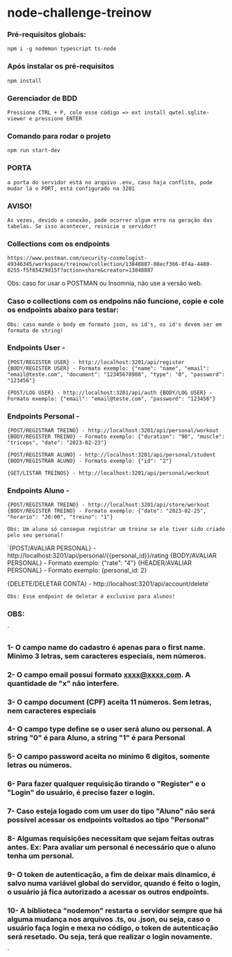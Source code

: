 # node-challenge-treinow

### Pré-requisitos globais:
`npm i -g nodemon typescript ts-node`
### Após instalar os pré-requisitos
`npm install`
### Gerenciador de BDD
`Pressione CTRL + P, cole esse código => ext install qwtel.sqlite-viewer e pressione ENTER`
### Comando para rodar o projeto
`npm run start-dev`
### PORTA
`a porta do servidor está no arquivo .env, caso haja conflito, pode mudar lá o PORT, está configurado na 3201`

### AVISO!
`As vezes, devido a conexão, pode ocorrer algum erro na geração das tabelas. Se isso acontecer, reinicie o servidor!`

### Collections com os endpoints
`https://www.postman.com/security-cosmologist-49346345/workspace/treinow/collection/13848887-08ecf366-8f4a-4480-8255-f5f85429d15f?action=share&creator=13848887`

Obs: caso for usar o POSTMAN ou Insomnia, não use a versão web.

### Caso o collections com os endpoins não funcione, copie e cole os endpoints abaixo para testar:

`Obs: caso mande o body em formato json, os id's, os id's devem ser em formato de string!`
### Endpoints User -

`{POST/REGISTER USER} - http://localhost:3201/api/register
{BODY/REGISTER USER} - Formato exemplo: {"name": "name", "email": "email@teste.com", "document": "12345678988", "type": "0", "password": "123456"}`

`{POST/LOG USER} - http://localhost:3201/api/auth
{BODY/LOG USER} - Formato exemplo: {"email": "email@teste.com", "password": "123456"}`

### Endpoints Personal -

`{POST/REGISTRAR TREINO} - http://localhost:3201/api/personal/workout
{BODY/REGISTER TREINO} - Formato exemplo: {"duration": "90", "muscle": "triceps", "date": "2023-02-23"}`

`{POST/REGISTRAR ALUNO} - http://localhost:3201/api/personal/student
{BODY/REGISTRAR ALUNO} - Formato exemplo: {"id": "2"}`

`{GET/LISTAR TREINOS} - http://localhost:3201/api/personal/workout`

### Endpoints Aluno -

`{POST/REGISTRAR TREINO} - http://localhost:3201/api/store/workout
{BODY/REGISTER TREINO} - Formato exemplo: {"date": "2023-02-25", "horario": "20:00", "treino": "1"}`

`Obs: Um aluno só consegue registrar um treino se ele tiver sido criado pelo seu personal!`

`{POST/AVALIAR PERSONAL} - http://localhost:3201/api/personal/{{personal_id}}/rating
{BODY/AVALIAR PERSONAL} - Formato exemplo: {"rate": "4"}
{HEADER/AVALIAR PERSONAL} - Formato exemplo: {personal_id: 2}

{DELETE/DELETAR CONTA} - http://localhost:3201/api/account/delete`

`Obs: Esse endpoint de deletar é exclusivo para alunos!`

### OBS:

`
### 1- O campo name do cadastro é apenas para o first name. Minimo 3 letras, sem caracteres especiais, nem números.


### 2- O campo email possui formato xxxx@xxxx.com. A quantidade de "x" não interfere.


### 3- O campo document (CPF) aceita 11 números. Sem letras, nem caracteres especiais


### 4- O campo type define se o user será aluno ou personal. A string "0" é para Aluno, a string "1" é para Personal


### 5- O campo password aceita no mínimo 6 digitos, somente letras ou números.


### 6- Para fazer qualquer requisição tirando o "Register" e o "Login" do usuário, é preciso fazer o login.


### 7- Caso esteja logado com um user do tipo "Aluno" não será possível acessar os endpoints voltados ao tipo "Personal"


### 8- Algumas requisições necessitam que sejam feitas outras antes. Ex: Para avaliar um personal é necessário que o aluno tenha um personal.


### 9- O token de autenticação, a fim de deixar mais dinamico, é salvo numa variável global do servidor, quando é feito o login, o usuário já fica autorizado a acessar os outros endpoints.


### 10- A biblioteca "nodemon" restarta o servidor sempre que há alguma mudança nos arquivos .ts, ou .json, ou seja, caso o usuário faça login e mexa no código, o token de autenticação será resetado. Ou seja, terá que realizar o login novamente.
`
